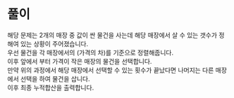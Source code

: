 # 풀이

해당 문제는 2개의 매장 중 값이 싼 물건을 사는데 해당 매장에서 살 수 있는 갯수가 정해여 있는 상황이 주어졌습니다.   
우선 물건을 각 매장에서의 (가격의 차)를 기준으로 정렬해줍니다.   
이후 앞에서 부터 가격이 작은 매장의 물건을 선택합니다.  
만약 위의 과정에서 해당 매장에서 선택할 수 있는 횟수가 끝났다면 나머지는 다른 매장에서 선택을 하여 물건을 삽니다.  
이후 최종 누적합산을 출력합니다.